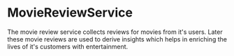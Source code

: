 # MovieReviewService

The movie review service collects reviews for movies from it's users. Later these
movie reviews are used to derive insights which helps in enriching the lives of it's
customers with entertainment.

